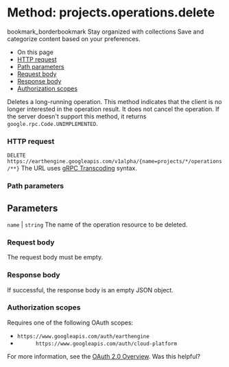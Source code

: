  
#  Method: projects.operations.delete 
bookmark_borderbookmark Stay organized with collections  Save and categorize content based on your preferences.
  * On this page
  * [HTTP request](https://developers.google.com/earth-engine/reference/rest/v1alpha/projects.operations/delete#http-request)
  * [Path parameters](https://developers.google.com/earth-engine/reference/rest/v1alpha/projects.operations/delete#path-parameters)
  * [Request body](https://developers.google.com/earth-engine/reference/rest/v1alpha/projects.operations/delete#request-body)
  * [Response body](https://developers.google.com/earth-engine/reference/rest/v1alpha/projects.operations/delete#response-body)
  * [Authorization scopes](https://developers.google.com/earth-engine/reference/rest/v1alpha/projects.operations/delete#authorization-scopes)


Deletes a long-running operation. This method indicates that the client is no longer interested in the operation result. It does not cancel the operation. If the server doesn't support this method, it returns `google.rpc.Code.UNIMPLEMENTED`.
### HTTP request
`DELETE https://earthengine.googleapis.com/v1alpha/{name=projects/*/operations/**}`
The URL uses [gRPC Transcoding](https://google.aip.dev/127) syntax.
### Path parameters
Parameters  
---  
`name` |  `string` The name of the operation resource to be deleted.  
### Request body
The request body must be empty.
### Response body
If successful, the response body is an empty JSON object.
### Authorization scopes
Requires one of the following OAuth scopes:
  * `https://www.googleapis.com/auth/earthengine`
  * `      https://www.googleapis.com/auth/cloud-platform`


For more information, see the [OAuth 2.0 Overview](https://developers.google.com/identity/protocols/OAuth2).
Was this helpful?
